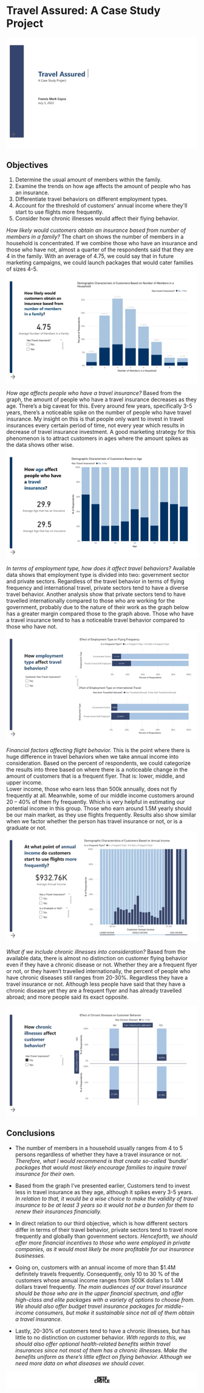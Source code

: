 # Travel Assured: A Case Study Project
![](resources/images/2023-09-21-20-47-29.png)
## Objectives
1.  Determine the usual amount of members within the family.
2.  Examine the trends on how age affects the amount of people who has an insurance.
3.  Differentiate travel behaviors on different employment types.
4.  Account for the threshold of customers' annual income where they'll start to use flights more frequently.
5.  Consider how chronic illnesses would affect their flying behavior.


*How likely would customers obtain an insurance based from number of members in a family?*
The chart on shows the number of members in a household is concentrated.  If we combine those who have an insurance and those who have not, almost a quarter of the respondents said that they are 4 in the family.
With an average of 4.75, we could say that in future marketing campaigns, we could launch packages that would cater families of sizes 4-5.
![](resources/images/2023-09-21-20-47-41.png)

*How age affects people who have a travel insurance?*
Based from the graph, the amount of people who have a travel insurance decreases as they age.  There’s a big caveat for this.  Every around few years, specifically 3-5 years, there’s a noticeable spike on the number of people who have travel insurance.  My insight on this is that people only want to invest in travel insurances every certain period of time, not every year which results in decrease of travel insurance investment.
A good marketing strategy for this phenomenon is to attract customers in ages where the amount spikes as the data shows other wise.
![](resources/images/2023-09-21-20-47-48.png)

*In terms of employment type, how does it affect travel behaviors?*
Available data shows that employment type is divided into two: government sector and private sectors.  Regardless of the travel behavior in terms of flying frequency and international travel, private sectors tend to have a diverse travel behavior.
Another analysis show that private sectors tend to have travelled internationally compared to those who are working for the government, probably due to the nature of their work as the graph below has a greater margin compared those to the graph above.
Those who have a travel insurance tend to has a noticeable travel behavior compared to those who have not. 
![](resources/images/2023-09-21-20-48-06.png)


*Financial factors affecting flight behavior.*
This is the point where there is huge difference in travel behaviors when we take annual income into consideration.  Based on the percent of respondents, we could categorize the results into three based on where there is a noticeable change in the amount of customers that is a frequent flyer.  That is: lower, middle, and upper income.  
Lower income, those who earn less than 500k annually, does not fly frequently at all.
Meanwhile, some of our middle income customers around 20 – 40% of them fly frequently.  Which is very helpful in estimating our potential income in this group.
Those who earn around 1.5M yearly should be our main market, as they use flights frequently.
 Results also show similar when we factor whether the person has travel insurance or not, or is a graduate or not.
 ![](resources/images/2023-09-21-20-49-03.png)

*What if we include chronic illnesses into consideration?*
Based from the available data, there is almost no distinction on customer flying behavior even if they have a chronic disease or not.  Whether they are a frequent flyer or not, or they haven’t travelled internationally, the percent of people who have chronic diseases still ranges from 20-30%.  Regardless they have a travel insurance or not.
Although less people have said that they have a chronic disease yet they are a frequent flyer and has already travelled abroad; and more people said its exact opposite. 

![](resources/images/2023-09-21-20-49-13.png)

## Conclusions
- The number of members in a household usually ranges from 4 to 5 persons regardless of whether they have a travel insurance or not.
    *Therefore, what I would recommend is that create so-called ‘bundle’ packages that would most likely encourage families to inquire travel insurance for their own.*
- Based from the graph I’ve presented earlier, Customers tend to invest less in travel insurance as they age, although it spikes every 3-5 years.
*In relation to that, it would be a wise choice to make the validity of travel insurance to be at least 3 years so it would not be a burden for them to renew their insurances financially.*

- In direct relation to our third objective, which is how different sectors differ in terms of their travel behavior, private sectors tend to travel more frequently and globally than government sectors.
*Henceforth, we should offer more financial incentives to those who were employed in private companies, as it would most likely be more profitable for our insurance businesses.*

- Going on, customers with an annual income of more than $1.4M definitely travels frequently.  Consequently, only 10 to 30 % of the customers whose annual income ranges from 500K dollars to 1.4M dollars travel frequently.
*The main audiences of our travel insurance should be those who are in the upper financial spectrum, and offer high-class and elite packages with a variety of options to choose from.  We should also offer budget travel insurance packages for middle-income consumers, but make it sustainable since not all of them obtain a travel insurance.*
- Lastly, 20-30% of customers tend to have a chronic illnesses, but has little to no distinction on customer behavior.
*With regards to this, we should also offer optional health-related benefits within travel insurances since not most of them has a chronic illnesses.  Make the benefits uniform as there’s little effect on flying behavior.  Although we need more data on what diseases we should cover.*

![](resources/images/2023-09-21-20-52-27.png)